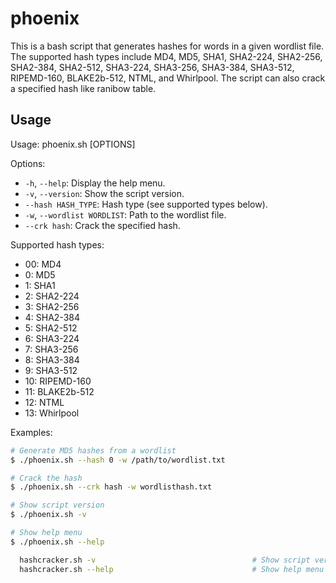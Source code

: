 # phoenix

This is a bash script that generates hashes for words in a given wordlist file. The supported hash types include MD4, MD5, SHA1, SHA2-224, SHA2-256, SHA2-384, SHA2-512, SHA3-224, SHA3-256, SHA3-384, SHA3-512, RIPEMD-160, BLAKE2b-512, NTML, and Whirlpool. The script can also crack a specified hash like ranibow table.



## Usage
Usage: phoenix.sh [OPTIONS]


Options:

- `-h`, `--help`: Display the help menu.
- `-v`, `--version`: Show the script version.
- `--hash HASH_TYPE`: Hash type (see supported types below).
- `-w`, `--wordlist WORDLIST`: Path to the wordlist file.
- `--crk hash`: Crack the specified hash.

Supported hash types:

- 00: MD4
- 0: MD5
- 1: SHA1
- 2: SHA2-224
- 3: SHA2-256
- 4: SHA2-384
- 5: SHA2-512
- 6: SHA3-224
- 7: SHA3-256
- 8: SHA3-384
- 9: SHA3-512
- 10: RIPEMD-160
- 11: BLAKE2b-512
- 12: NTML
- 13: Whirlpool

Examples:

```bash
# Generate MD5 hashes from a wordlist
$ ./phoenix.sh --hash 0 -w /path/to/wordlist.txt

# Crack the hash
$ ./phoenix.sh --crk hash -w wordlisthash.txt

# Show script version
$ ./phoenix.sh -v

# Show help menu
$ ./phoenix.sh --help

  hashcracker.sh -v                                   # Show script version
  hashcracker.sh --help                               # Show help menu


